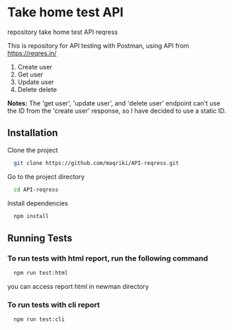 
# Take home test API

repository take home test API reqress

This is repository for API testing with Postman, using API from https://reqres.in/
1. Create user
2. Get user
3. Update user
4. Delete delete


**Notes:** The 'get user', 'update user', and 'delete user' endpoint can't use the ID from the 'create user' response, so I have decided to use a static ID.



## Installation

Clone the project

```bash
  git clone https://github.com/maqriki/API-reqress.git
```

Go to the project directory

```bash
  cd API-reqress
```

Install dependencies

```bash
  npm install
```


## Running Tests

### To run tests with html report, run the following command

```bash
  npm run test:html
```
you can access report html in newman directory

### To run tests with cli report

```bash
  npm run test:cli
```
